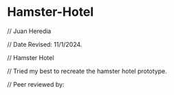 # Hamster-Hotel

// Juan Heredia

// Date Revised: 11/1/2024. 

// Hamster Hotel

// Tried my best to recreate the hamster hotel prototype.

// Peer reviewed by: